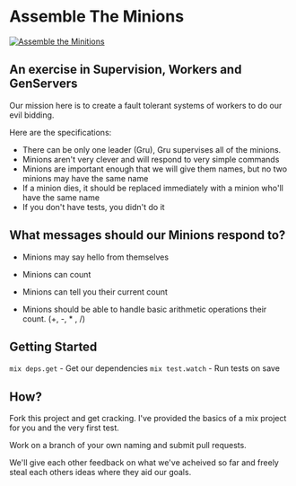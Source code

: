 # Assemble The Minions

[![Assemble the Minitions](https://img.youtube.com/vi/oHpzvFdPLQA/0.jpg)](https://www.youtube.com/watch?v=oHpzvFdPLQA)

## An exercise in Supervision, Workers and GenServers

Our mission here is to create a fault tolerant systems of workers to do our evil bidding.

Here are the specifications:

 - There can be only one leader (Gru), Gru supervises all of the minions.
 - Minions aren't very clever and will respond to very simple commands
 - Minions are important enough that we will give them names, but no two minions may have the same name
 - If a minion dies, it should be replaced immediately with a minion who'll have the same name
 - If you don't have tests, you didn't do it

## What messages should our Minions respond to?

 - Minions may say hello from themselves
 - Minions can count
 - Minions can tell you their current count

 - Minions should be able to handle basic arithmetic operations their count. (+, -, * , /)

## Getting Started

`mix deps.get` - Get our dependencies
`mix test.watch` - Run tests on save

## How?

Fork this project and get cracking.  I've provided the basics of a mix project for you and the very first test.

Work on a branch of your own naming and submit pull requests.

We'll give each other feedback on what we've acheived so far and freely steal each others ideas where they aid our goals.
